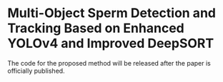 # Multi-Object Sperm Detection and Tracking Based on Enhanced YOLOv4 and Improved DeepSORT


The code for the proposed method will be released after the paper is officially published.

